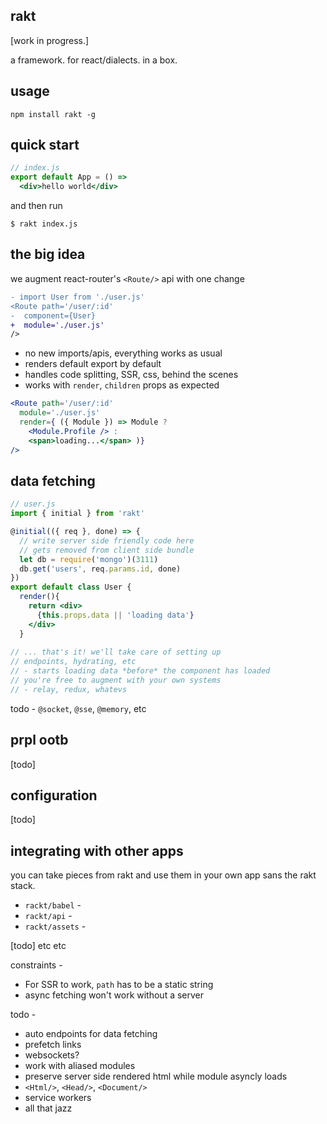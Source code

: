 rakt
---

[work in progress.]

a framework. for react/dialects. in a box.

usage 
--- 

`npm install rakt -g`

quick start
---

```jsx
// index.js
export default App = () => 
  <div>hello world</div>
```

and then run 

```
$ rakt index.js   
```

the big idea 
---

we augment react-router's `<Route/>` api with one change

```diff
- import User from './user.js'
<Route path='/user/:id'
-  component={User}
+  module='./user.js'
/>
```

- no new imports/apis, everything works as usual
- renders default export by default 
- handles code splitting, SSR, css, behind the scenes 
- works with `render`, `children` props as expected 


```jsx
<Route path='/user/:id'
  module='./user.js'
  render={ ({ Module }) => Module ? 
    <Module.Profile /> : 
    <span>loading...</span> )}
/>
``` 

data fetching
---

```jsx
// user.js
import { initial } from 'rakt'

@initial(({ req }, done) => {  
  // write server side friendly code here 
  // gets removed from client side bundle
  let db = require('mongo')(3111)
  db.get('users', req.params.id, done)  
})
export default class User {
  render(){
    return <div>
      {this.props.data || 'loading data'}
    </div>  
  }
  
// ... that's it! we'll take care of setting up 
// endpoints, hydrating, etc
// - starts loading data *before* the component has loaded 
// you're free to augment with your own systems 
// - relay, redux, whatevs 


```

todo - `@socket`, `@sse`, `@memory`, etc 

prpl ootb
---

[todo]


configuration
---

[todo]


integrating with other apps
---

you can take pieces from rakt and use them in your own app sans the rakt stack. 

- `rackt/babel` - 
- `rackt/api` - 
- `rackt/assets` - 

[todo] etc etc 



constraints -

- For SSR to work, `path` has to be a static string
- async fetching won't work without a server

todo - 

- auto endpoints for data fetching 
- prefetch links
- websockets?
- work with aliased modules 
- preserve server side rendered html while module asyncly loads 
- `<Html/>`, `<Head/>`, `<Document/>`
- service workers
- all that jazz